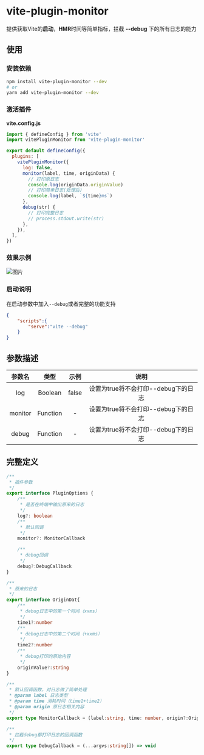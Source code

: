 # vite-plugin-monitor
提供获取Vite的**启动**，**HMR**时间等简单指标，拦截 **--debug** 下的所有日志的能力

## 使用
### 安装依赖 
```sh
npm install vite-plugin-monitor --dev
# or
yarn add vite-plugin-monitor --dev
```

### 激活插件
**vite.config.js**
```js
import { defineConfig } from 'vite'
import vitePluginMonitor from 'vite-plugin-monitor'

export default defineConfig({
  plugins: [
    vitePluginMonitor({
      log: false,
      monitor(label, time, originData) {
        // 打印原日志
        console.log(originData.originValue)
        // 打印简单日志(处理后)
        console.log(label, `${time}ms`)
      },
      debug(str) {
        // 打印完整日志
        // process.stdout.write(str)
      },
    }),
  ],
})
```

### 效果示例
![图片](https://img.cdn.sugarat.top/mdImg/MTYzMzA3ODkzMDUxOQ==633078930519)
### 启动说明
在启动参数中加入`--debug`或者完整的功能支持
```json
{
    "scripts":{
        "serve":"vite --debug"
    }
}
```
## 参数描述
| 参数名  |   类型   | 示例  |                说明                 |
| :-----: | :------: | :---: | :---------------------------------: |
|   log   | Boolean  | false | 设置为true将不会打印--debug下的日志 |
| monitor | Function |   -   | 设置为true将不会打印--debug下的日志 |
|  debug  | Function |   -   | 设置为true将不会打印--debug下的日志 |
## 完整定义
```ts
/**
 * 插件参数
 */
export interface PluginOptions {
    /**
     * 是否在终端中输出原来的日志
     */
    log?: boolean
    /**
     * 默认回调
     */
    monitor?: MonitorCallback

    /**
     * debug回调
     */
    debug?:DebugCallback
}

/**
 * 原来的日志
 */
export interface OriginDat{
    /**
     * debug日志中的第一个时间（xxms）
     */
    time1?:number
    /**
     * debug日志中的第二个时间（+xxms）
     */
    time2?:number
    /**
     * debug打印的原始内容
     */
    originValue?:string
}

/**
 * 默认回调函数，对日志做了简单处理
 * @param label 日志类型
 * @param time 消耗时间（time1+time2）
 * @param origin 原日志相关内容
 */
export type MonitorCallback = (label:string, time: number, origin?:OriginDat) => void

/**
 * 拦截debug都打印日志的回调函数
 */
export type DebugCallback = (...argvs:string[]) => void
```